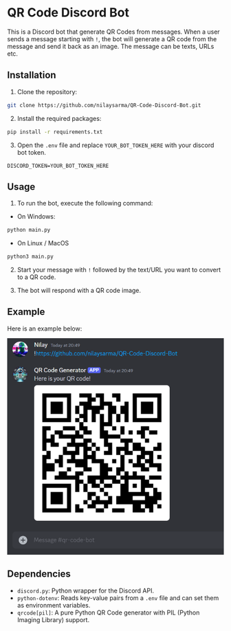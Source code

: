 # QR Code Discord Bot
This is a Discord bot that generate QR Codes from messages. When a user sends a message starting with `!`, the bot will generate a QR code from the message and send it back as an image. The message can be texts, URLs etc.

## Installation
1. Clone the repository:
```sh
git clone https://github.com/nilaysarma/QR-Code-Discord-Bot.git
```

2. Install the required packages:
```sh
pip install -r requirements.txt
```

3. Open the `.env` file and replace `YOUR_BOT_TOKEN_HERE` with your discord bot token.
```
DISCORD_TOKEN=YOUR_BOT_TOKEN_HERE
```

## Usage
1. To run the bot, execute the following command:
- On Windows:
```sh
python main.py
```
- On Linux / MacOS
```sh
python3 main.py
```

2. Start your message with `!` followed by the text/URL you want to convert to a QR code.

3. The bot will respond with a QR code image.

## Example
Here is an example below:

![QR Code Discord Bot](example.png)

## Dependencies
- `discord.py`: Python wrapper for the Discord API.
- `python-dotenv`: Reads key-value pairs from a `.env` file and can set them as environment variables.
- `qrcode[pil]`: A pure Python QR Code generator with PIL (Python Imaging Library) support.